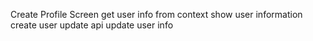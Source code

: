 Create Profile Screen
get user info from context
show user information
create user update api
update user info
